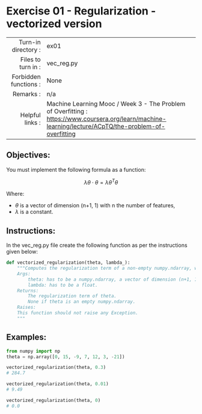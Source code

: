 # Exercise 01 - Regularization - vectorized version

|                         |                    |
| -----------------------:| ------------------ |
|   Turn-in directory :   |  ex01              |
|   Files to turn in :    |  vec_reg.py        |
|   Forbidden functions : |  None              |
|   Remarks :             |  n/a               |
|   Helpful links :       |  Machine Learning Mooc / Week 3 - The Problem of Overfitting : https://www.coursera.org/learn/machine-learning/lecture/ACpTQ/the-problem-of-overfitting| 

## Objectives:

You must implement the following formula as a function:  
  
$$
\lambda \theta \cdot \theta = \lambda \theta^{T}\theta
$$

Where:  
- $\theta$ is a vector of dimension (n+1, 1) with n the number of features,
- $\lambda$ is a constant.


## Instructions:

In the vec_reg.py file create the following function as per the instructions given below:
```python
def vectorized_regularization(theta, lambda_):
	"""Computes the regularization term of a non-empty numpy.ndarray, without any for-loop.
	Args:
		theta: has to be a numpy.ndarray, a vector of dimension (n+1, 1).
		lambda: has to be a float.
	Returns:
		The regularization term of theta.
		None if theta is an empty numpy.ndarray.
	Raises:
	This function should not raise any Exception.
	"""
```


## Examples:

```python
from numpy import np
theta = np.array([0, 15, -9, 7, 12, 3, -21])

vectorized_regularization(theta, 0.3)
# 284.7

vectorized_regularization(theta, 0.01)
# 9.49

vectorized_regularization(theta, 0)
# 0.0
```
